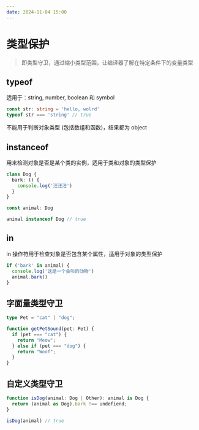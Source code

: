 ```yaml
---
date: 2024-11-04 15:00
---
```


# 类型保护

> 即类型守卫，通过缩小类型范围，让编译器了解在特定条件下的变量类型

## typeof

适用于：string, number, boolean 和 symbol

```typescript
const str: string = 'hello, wolrd'
typeof str === 'string' // true
```

不能用于判断对象类型 (包括数组和函数)，结果都为 object

## instanceof

用来检测对象是否是某个类的实例，适用于类和对象的类型保护

```typescript
class Dog {
  bark: () {
    console.log('汪汪汪')
  }
}

const animal: Dog

animal instanceof Dog // true
```

## in

in 操作符用于检查对象是否包含某个属性，适用于对象的类型保护

```typescript
if ('bark' in animal) {
  console.log('这是一个会叫的动物')
  animal.bark()
}
```

## 字面量类型守卫

```typescript
type Pet = "cat" | "dog";

function getPetSound(pet: Pet) {
  if (pet === "cat") {
    return "Meow";
  } else if (pet === "dog") {
    return "Woof";
  }
}
```

## 自定义类型守卫

```typescript
function isDog(animal: Dog | Other): animal is Dog {
  return (animal as Dog).bark !== undefiend;
}

isDog(animal) // true
```